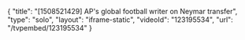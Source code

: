 {
    "title": "[1508521429] AP's global football writer on Neymar transfer",
    "type": "solo",
    "layout": "iframe-static",
    "videoId": "123195534",
    "url": "\/tvpembed\/123195534"
}
